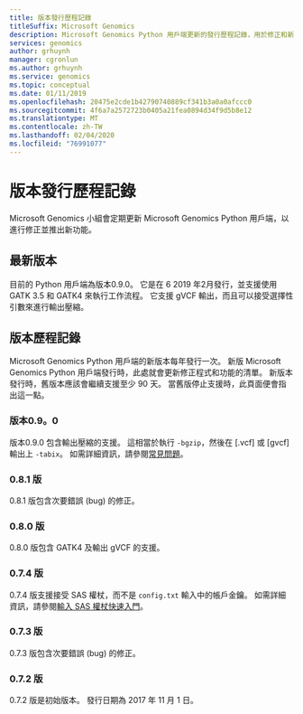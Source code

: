 ```yaml
---
title: 版本發行歷程記錄
titleSuffix: Microsoft Genomics
description: Microsoft Genomics Python 用戶端更新的發行歷程記錄，用於修正和新功能。
services: genomics
author: grhuynh
manager: cgronlun
ms.author: grhuynh
ms.service: genomics
ms.topic: conceptual
ms.date: 01/11/2019
ms.openlocfilehash: 20475e2cde1b42790740889cf341b3a0a0afccc0
ms.sourcegitcommit: 4f6a7a2572723b0405a21fea0894d34f9d5b8e12
ms.translationtype: MT
ms.contentlocale: zh-TW
ms.lasthandoff: 02/04/2020
ms.locfileid: "76991077"
---
```

# <a name="version-release-history"></a>版本發行歷程記錄
Microsoft Genomics 小組會定期更新 Microsoft Genomics Python 用戶端，以進行修正並推出新功能。 

## <a name="latest-release"></a>最新版本
目前的 Python 用戶端為版本0.9.0。 它是在 6 2019 年2月發行，並支援使用 GATK 3.5 和 GATK4 來執行工作流程。 它支援 gVCF 輸出，而且可以接受選擇性引數來進行輸出壓縮。


## <a name="release-history"></a>版本歷程記錄 
Microsoft Genomics Python 用戶端的新版本每年發行一次。 新版 Microsoft Genomics Python 用戶端發行時，此處就會更新修正程式和功能的清單。 新版本發行時，舊版本應該會繼續支援至少 90 天。 當舊版停止支援時，此頁面便會指出這一點。 

### <a name="version-090"></a>版本0.9。0
版本0.9.0 包含輸出壓縮的支援。 這相當於執行 `-bgzip`，然後在 [.vcf] 或 [gvcf] 輸出上 `-tabix`。 如需詳細資訊，請參閱[常見問題](frequently-asked-questions-genomics.md)。 

### <a name="version-081"></a>0\.8.1 版
0\.8.1 版包含次要錯誤 (bug) 的修正。  

### <a name="version-080"></a>0\.8.0 版
0\.8.0 版包含 GATK4 及輸出 gVCF 的支援。  

### <a name="version-074"></a>0\.7.4 版
0\.7.4 版支援接受 SAS 權杖，而不是 `config.txt` 輸入中的帳戶金鑰。 如需詳細資訊，請參閱[輸入 SAS 權杖快速入門](quickstart-input-sas.md)。 

### <a name="version-073"></a>0\.7.3 版
0\.7.3 版包含次要錯誤 (bug) 的修正。

### <a name="version-072"></a>0\.7.2 版
0\.7.2 版是初始版本。 發行日期為 2017 年 11 月 1 日。
